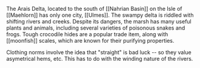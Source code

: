 The Arais Delta, located to the south of [[Nahrian Basin]] on the Isle of [[Maehlorn]] has only one city, [[Ulmes]]. The swampy delta is riddled with shifting rivers and creeks. Despite its dangers, the marsh has many useful plants and animals, including several varieties of poisonous snakes and frogs. Tough crocodile hides are a popular trade item, along with [[moonfish]] scales, which are known for their purifying properties.

Clothing norms involve the idea that "straight" is bad luck -- so they value asymetrical hems, etc. This has to do with the winding nature of the rivers. 